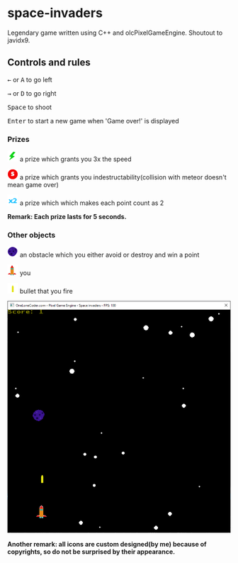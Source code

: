 # space-invaders
Legendary game written using C++ and olcPixelGameEngine. Shoutout to javidx9.
## Controls and rules

<kbd>&leftarrow;</kbd> or <kbd>A</kbd> to go left

<kbd>&rightarrow;</kbd> or <kbd>D</kbd> to go right

<kbd>Space</kbd> to shoot

<kbd>Enter</kbd> to start a new game when 'Game over!' is displayed

### Prizes

![picture](resources/speed9.png)    a prize which grants you 3x the speed

![picture](resources/strength9.png) a prize which grants you indestructability(collision with meteor doesn't mean game over)

![picture](resources/two5.png)      a prize which which makes each point count as 2

**Remark: Each prize lasts for 5 seconds.**

### Other objects

![picture](resources/meteor12.png)   an obstacle which you either avoid or destroy and win a point

![picture](resources/spaceship21.png)  you

![picture](resources/bullet14.png)  bullet that you fire

![picture](resources/screenshot3.png)

**Another remark: all icons are custom designed(by me) because of copyrights, so do not be surprised by their appearance.**

